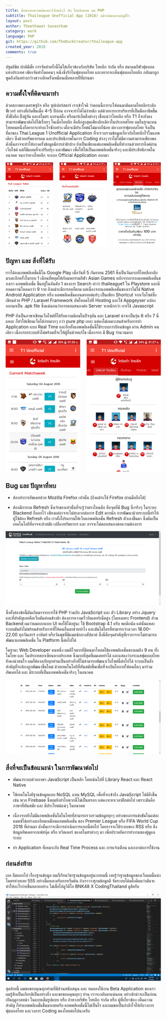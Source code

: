 ```yaml
---
title: ศึกษาจากความล้มเหลว(อีกแล้ว) กับ ไทยลีกแอพ บน PHP
subtitle: Thaileague Unofficial App (2018) แม้จะล้มเหลวแต่ภูมิใจ
layout: post
author: Theethawat Savastham
category: work
language: PHP
git: https://github.com/TheDuckCreator/thaileague-app
created_year: 2018
comments: true
---
```


ปฐมลิขิต ปกติมีมั้ย การจัดทำครั้งนี้ไม่ได้เกี่ยวข้องกับบริษัท ไทยลีก จำกัด หรือ สมาคมกีฬาฟุตบอลแห่งประเทศ
เพียงจัดทำโดยคนๆ หนึ่งซึ่งรักในฟุตบอลไทย และอยากจะเห็นฟุตบอลไทยลีก
กลับมาถูกพูดถึงกันอย่างกว้างขวางอีกครั้งเหมือนเมื่อหลายปีที่ผ่านมา

## ความตั้งใจที่คิดจะมาทำ

ด้วยสภาพทางเศรษฐกิจ หรือ ซุปเปอร์สตาร์ เราเข้าใจดี ว่าตอนนี้การจะให้คนมาติดตามไทยลีกระดับฟีเวอร์ อย่างที่เกิดขึ้นเมื่อ 4–5 ปีก่อน อาจจะทำได้ไม่ง่ายนัก แต่ด้วยการการบริหารที่เป็นมืออาชีพขึ้น ทั้งฝั่งลีก ฝั่งผู้จัด และสโมสร แบรนด์ดิ้ง หรือมาร์เก็ตติ้งต่างๆ เชื่อแน่ว่าไทยลีก หรือ T1 ก็จะยังคงสามารถพัฒนาต่อไปได้เรื่อยๆ ในเมื่อไทยลีก คือลีกสูงสุดเพียงลีกเดียวในประเทศไทย ผมในฐานะคนไทยคนหนึ่งก็อยากจะทำอะไรซักอย่าง เผื่อจะมีประโยชน์ไม่มากก็น้อย ต่อวงการฟุตบอลไทย จึงเป็นที่มาของ Thai League 1 Unofficial Application ที่จะรวบรวมข้อมูลเกี่ยวกับไทยลีกไว้ในแอพเดียว ซึ่งด้วยทรัพยากรคน และประสิทธิภาพในการ Coding ต่างๆ เราไม่ได้มีความสามารถเพียงพอ ดังนั้นอาจจะทำให้บางครั้งข้อมูลมีการล่าช้าบ้าง ยังเป็นเพียงแค่แอพพลิเคชั่นที่ทำงานด้วยการลิ้งค์ผ่านเว็บไซต์ แต่ก็มีแผนที่จะปรับปรุง และพัฒนา เพื่อให้ได้เป็นแอพพลิเคชั่นจริงๆ และมีประสิทธิภาพในอนาคต จนกว่าทางไทยลีก จะออก Official Application ออกมา

<div class="columns">
    <div class="column"><img class="image" src="/assets/thaileague/1.png"></div>
    <div class="column"><img class="image" src="/assets/thaileague/2.png"></div>
    <div class="column"><img class="image" src="/assets/thaileague/3.png"></div>
</div>

## ปัญหา และ สิ่งที่ได้รับ

เราได้ลงแอพพลิเคชั่นนี้ใน Google Play เมื่อวันที่ 5 กันยายน 2561 ซึ่งเป็นวันแรกที่ไทยลีกกลับมาเตะอีกครั้งในรอบ 1 เดือนที่หยุดให้กับมหกรรมกีฬา Asian Games หลังจากการลงแอพพลิเคชั่นของเรา แอพพลิเคชั่น ขึ้นอยู่ในอันดับ 1 ของการ Search คำว่า thaileague1 ใน Playstore และมียอดดาวน์โหลดกว่า 9 ราย ถึงแม้จะมีการลบก็ตาม แต่เนื่องจากแอพพลิเคชั่นของเราไม่ใช่ Native Android Application หรือ แอพพลิเคชั่นแอนดรอยด์แท้ๆ เป็นเพียง Shortcut จากเว็บไซต์ซึ่งเขียนด้วย PHP / Laravel Framework อัพโหลดไปที่ Hosting และใช้ Appgeyser แปลงออกมาเป็น .apk file ซึ่งแน่นอนว่าการตอบสนองต่อ Server จะหนักกว่า การใช้ Javascript

PHP ยังเป็นภาษาเขียนเว็บไซต์ที่ได้รับความนิยมในปัจจุบัน และ Laravel น่าจะเป็นรุ่น 6 หรือ 7 นี่แหละ ก็ทำให้เขียนเว็บได้ง่ายมากๆ กว่า pure php เยอะ แต่คงไม่เหมาะสมสำหรับการทำ Application แบบ Real Time และอีกทั้งแอพพลิเคชั่นนี้ใช้ระบบการป้อนข้อมูล ผ่าน Admin คนเดียว เนื่องจากระบบยังไม่พร้อมที่จะให้ผู้อื่นช่วยแก้ไข เนื่องจาก มี Bug จำนวนมาก

<div class="columns">
    <div class="column"><img class="image" src="/assets/thaileague/4.png"></div>
    <div class="column"><img class="image" src="/assets/thaileague/5.png"></div>
</div>

## Bug และ ปัญหาที่พบ

- ต้องทำการอัพเดทด้วย Mozilla Firefox เท่านั้น (ถึงแม้จะใช้ Firefox ผ่านมือถือได้)

- ต้องมีการกด Refresh ซึ่งเจ้าของเท่านั้นที่จะรู้ว่าตรงไหนคือ คือจุดที่มี Bug ซึ่งจริงๆ ในระบบ Blackend ก็บอกไว้ เพียงแต่อาจจะไม่สะดวกต่อการ Edit มากนัก การพัฒนาด้วยระบบนี้ทำให้ผู้ใช้ต้อง Refresh หรือ เราตั้งโปรแกรมให้เว็บแอพพลิเคชั่น Refresh ตัวเองขึ้นมา ซึ่งมันเป็นเทคโนโลยีที่อาจจะล้าสมัย เปลืองทรัพยากร และ อาจจะไม่ตอบสนองต่อความต้องการ

![หน้าจอ Backend ของแอพพลิเคชั่น](/assets/thaileague/sc1.png)

ซึ่งทั้งสองข้อนี้มันเกิดมาจากการใช้ PHP ร่วมกับ JavaScript และ ตัว Library อย่าง Jquery และที่สำคัญเลยคือเว็บมันค่อนข้างช้า ต้องการความเร็วอินเตอร์เน็ตสูง (โดยเฉพาะ Frontend) ส่วน Backend ผมว่าผมออกแบบ UI พอใช้ได้อยู่นะ ใช้ Bootstrap 4.1 ครับ พอดีถนัด แต่นั่นแหละ ระบบมันยังไม่พร้อมสำหรับการที่ให้คนอื่นมาช่วยทำไง และมันไม่ใครที่สามารถว่างเวลา 18.00–22.00 ทุกวันเสาร์ อาทิตย์ หรือวันพุธที่มีแมตซ์กลางสัปดาห์ ซึ่งนี่คือจุดสำคัญที่เราอาจจะไม่สามารถพัฒนาแอพพลิเคชั่น ใน Platform นี้ต่อไปได้

ในฐานะ Web Developer คนหนึ่ง ผมดีใจมากที่มีคนมาโหลดใช้แอพพลิเคชั่นของผมถึง 9 คน ทั้งในไทย และ ในประเทศอาเซียนบางประเทศ ซึ่งมากที่สุดที่ผมเคยทำได้ และแสดงว่ากระแสฟุตบอลไทยยังคงน่าสนใจ ผมก็ต้องอภัยทุกท่านเป็นอย่างยิ่งที่ไม่สามารถพัฒนาเว็บไซต์นี้ต่อไปได้ ระบบเป็นสิ่งสำคัญที่จะต้องถูกพัฒนาขึ้นใหม่ ด้วยเทคโนโลยีที่ทันสมัยขึ้นเพื่อที่จะเปิดโอกาสให้คนอื่นๆ มาร่วมอัพเดทได้ และ มีระบบที่เป็นแอพพลิเคชั่นจริงๆ ในอนาคต

![หน้าจอ Backend ของแอพพลิเคชั่น](/assets/thaileague/sc2.png)

## สิ่งที่จะเป็นข้อแนะนำ ในการพัฒนาต่อไป

- พัฒนาระบบด้วยภาษา JavaScript เป็นหลัก โดยเน้นไปที่ Library React และ React Native

* ใช้เทคโนโลยีฐานข้อมูลแบบ NoSQL แทน MySQL เพื่อที่จะเข้าถึง JavaScript ได้ดียิ่งขึ้น เช่น พวก Firebase ซึ่งผมยังทำไอพวกนี้ไม่เป็นหรอก แต่คงจะหาเวลาฝึกต่อไป เพราะมันคือภาษาที่ทันสมัย และ มีประโยชน์แน่ๆ ในอนาคต

- เนื่องจากยังไม่มีแอพพลิเคชั่นใดในไทยที่สามารถรวบรวมข้อมูลทุกๆ อย่างของการแข่งขันในแต่ละแมตซ์ได้อย่างละเอียดเหมือนแอพพลิเคชั่น ของ Premier League หรือ FIFA World Cup 2018 ที่ผ่านมา ดังนั้นเราจะมีการดำเนินการแบบนี้ต่อไป โดยอาจจะใช้ระบบของ RSS หรือ ดึงข้อมูลอัพเดทจากเฟสบุ๊ค หรือ ทวิตเตอร์ ของสโมสรต่างๆ มา เพื่อประหยัดการทำงานของผู้ดูแลระบบ

* ทำ Application ที่เหมาะกับ Real Time Process และ การแจ้งเตือน และเบาต่อการใช้งาน

## ก่อนส่งท้าย

เออ ลืมบอกไป เรื่องฐานข้อมูล ผมก็เรียนวิชาฐานข้อมูลอยู่นะเทอมนี้ เลยรู้ว่าฐานข้อมูลของเว็บผมนี้แม่งโคตรห่วยเลย 555 อย่างนี้แหละครับการเริ่มต้น ถ้าเราวางฐานข้อมูลดี จัดระบบโค้ดดิ้งดีผมว่ามันจะทำให้อะไรง่ายขึ้นหลายอย่าง ไม่เชื่อไปดูวีดีโอ BNK48 X CodingThailand ดูสิครับ

![หน้าจอ Coding ของแอพพลิเคชั่น](/assets/thaileague/sc3.png)

สุดท้ายนี้ ผมขอขอบคุณทุกท่านที่มีส่วนสนับสนุน และ ทดลองใช้งาน Beta Application ของเรา ผมรู้สึกเป็นเกียรติเป็นอย่างยิ่ง และขอขอบคุณทุกๆ ท่าน เราจะกลับมาแน่นอน อย่างช้าน่าจะเป็นก่อนเปิดฤดูกาลหน้า ในแบบเต็มรูปแบบ หรือ ถ้าทางบริษัท ไทยลีก จำกัด หรือ ผู้ที่เกี่ยวข้อง เห็นความสำคัญ ก็ทำแอพพลิเคชั่นขึ้นมาเลยครับ แอพพลิเคชั่นนี้ไม่เป็นไร และผมขอเป็นกำลังใจให้กับวงการฟุตบอลไทย และวงการ Coding ของไทยต่อไปนะครับ
